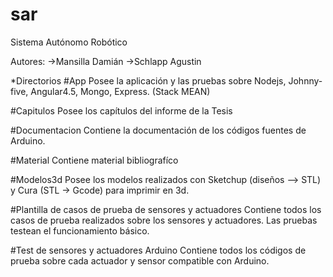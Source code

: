 ﻿# sar
Sistema Autónomo Robótico

Autores:
->Mansilla Damián
->Schlapp Agustin

*Directorios
#App
Posee la aplicación y las pruebas sobre Nodejs, Johnny-five, Angular4.5, Mongo, Express. (Stack MEAN)

#Capitulos
Posee los capítulos del informe de la Tesis

#Documentacion
Contiene la documentación de los códigos fuentes de Arduino.

#Material
Contiene material bibliografíco

#Modelos3d
Posee los modelos realizados con Sketchup (diseños --> STL) y Cura (STL -> Gcode) para imprimir en 3d.

#Plantilla de casos de prueba de sensores y actuadores
Contiene todos los casos de prueba realizados sobre los sensores y actuadores. Las pruebas testean el funcionamiento básico.

#Test de sensores y actuadores Arduino
Contiene todos los códigos de prueba sobre cada actuador y sensor compatible con Arduino.








